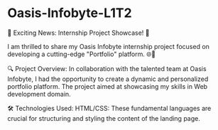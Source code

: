 # Oasis-Infobyte-L1T2
🚀 Exciting News: Internship Project Showcase! 🚀

I am thrilled to share my Oasis Infobyte internship project focused on developing a cutting-edge "Portfolio" platform. 🌐💼

🔍 Project Overview:
In collaboration with the talented team at Oasis Infobyte, I had the opportunity to create a dynamic and personalized portfolio platform. The project aimed at showcasing my skills in Web development domain.

🛠️ Technologies Used: HTML/CSS: These fundamental languages are crucial for structuring and styling the content of the landing page.
